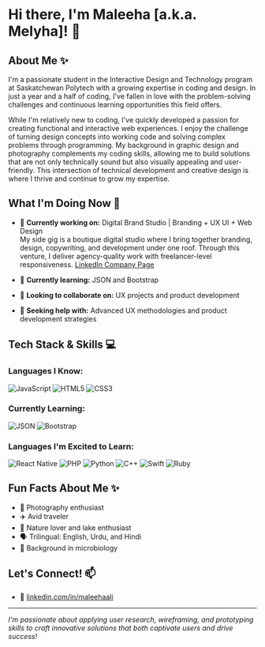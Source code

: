 # Hi there, I'm Maleeha [a.k.a. Melyha]! 👋

## About Me ✨

I'm a passionate student in the Interactive Design and Technology program at Saskatchewan Polytech with a growing expertise in coding and design. In just a year and a half of coding, I've fallen in love with the problem-solving challenges and continuous learning opportunities this field offers.

While I'm relatively new to coding, I've quickly developed a passion for creating functional and interactive web experiences. I enjoy the challenge of turning design concepts into working code and solving complex problems through programming. My background in graphic design and photography complements my coding skills, allowing me to build solutions that are not only technically sound but also visually appealing and user-friendly. This intersection of technical development and creative design is where I thrive and continue to grow my expertise.

## What I'm Doing Now 🚀

- 🔭 **Currently working on:** Digital Brand Studio | Branding + UX UI + Web Design  
  My side gig is a boutique digital studio where I bring together branding, design, copywriting, and development under one roof. Through this venture, I deliver agency-quality work with freelancer-level responsiveness.
  [LinkedIn Company Page](https://www.linkedin.com/company/melyha-digital)
  
- 🌱 **Currently learning:** JSON and Bootstrap
- 👯 **Looking to collaborate on:** UX projects and product development
- 🤔 **Seeking help with:** Advanced UX methodologies and product development strategies

## Tech Stack & Skills 💻

### Languages I Know:
![JavaScript](https://img.shields.io/badge/JavaScript-F7DF1E?style=for-the-badge&logo=javascript&logoColor=black)
![HTML5](https://img.shields.io/badge/HTML5-E34F26?style=for-the-badge&logo=html5&logoColor=white)
![CSS3](https://img.shields.io/badge/CSS3-1572B6?style=for-the-badge&logo=css3&logoColor=white)

### Currently Learning:
![JSON](https://img.shields.io/badge/JSON-000000?style=for-the-badge&logo=json&logoColor=white)
![Bootstrap](https://img.shields.io/badge/Bootstrap-563D7C?style=for-the-badge&logo=bootstrap&logoColor=white)

### Languages I'm Excited to Learn:
![React Native](https://img.shields.io/badge/React_Native-20232A?style=for-the-badge&logo=react&logoColor=61DAFB)
![PHP](https://img.shields.io/badge/PHP-777BB4?style=for-the-badge&logo=php&logoColor=white)
![Python](https://img.shields.io/badge/Python-3776AB?style=for-the-badge&logo=python&logoColor=white)
![C++](https://img.shields.io/badge/C%2B%2B-00599C?style=for-the-badge&logo=c%2B%2B&logoColor=white)
![Swift](https://img.shields.io/badge/Swift-FA7343?style=for-the-badge&logo=swift&logoColor=white)
![Ruby](https://img.shields.io/badge/Ruby-CC342D?style=for-the-badge&logo=ruby&logoColor=white)


## Fun Facts About Me ✨

- 📸 Photography enthusiast
- ✈️ Avid traveler
- 🌿 Nature lover and lake enthusiast
- 🗣️ Trilingual: English, Urdu, and Hindi
- 🧬 Background in microbiology

## Let's Connect! 📫

- 💼 [linkedin.com/in/maleehaali](https://linkedin.com/in/maleehaali)

---

*I'm passionate about applying user research, wireframing, and prototyping skills to craft innovative solutions that both captivate users and drive success!*
